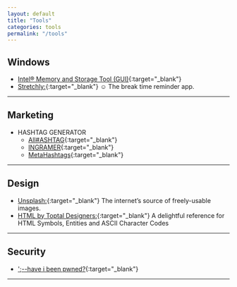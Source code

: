 ```yaml
---
layout: default
title: "Tools"
categories: tools
permalink: "/tools"
---
```


## Windows

- [Intel® Memory and Storage Tool (GUI)](https://downloadcenter.intel.com/download/30380){:target="_blank"}
- [Stretchly:](https://hovancik.net/stretchly/downloads/){:target="_blank"} :relaxed: The break time reminder app.

---

## Marketing

- HASHTAG GENERATOR
  - [All#ASHTAG](https://all-hashtag.com/hashtag-generator.php){:target="_blank"}
  - [INGRAMER](https://ingramer.com/tools/instagram-hashtag-generator/){:target="_blank"}
  - [MetaHashtags](https://metahashtags.com/){:target="_blank"}

---

## Design

- [Unsplash:](https://unsplash.com/){:target="_blank"} The internet’s source of freely-usable images.
- [HTML by Toptal Designers:](https://www.toptal.com/designers/htmlarrows/){:target="_blank"} A delightful reference for HTML Symbols, Entities and ASCII Character Codes

---

## Security

- [';--have i been pwned?](https://haveibeenpwned.com/){:target="_blank"}

---
